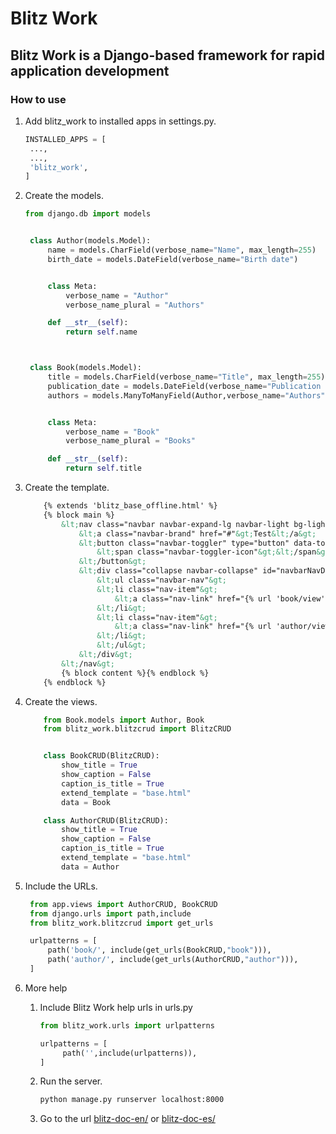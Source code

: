 # Blitz Work

## Blitz Work is a Django-based framework for rapid application development

### How to use

1. Add blitz_work to installed apps in settings.py.

   ```python
   INSTALLED_APPS = [
    ...,
    ...,
    'blitz_work',
   ]
   ```

2. Create the models.

   ```python
   from django.db import models


    class Author(models.Model):
        name = models.CharField(verbose_name="Name", max_length=255)
        birth_date = models.DateField(verbose_name="Birth date")


        class Meta:
            verbose_name = "Author"
            verbose_name_plural = "Authors"

        def __str__(self):
            return self.name



    class Book(models.Model):
        title = models.CharField(verbose_name="Title", max_length=255)
        publication_date = models.DateField(verbose_name="Publication date")
        authors = models.ManyToManyField(Author,verbose_name="Authors")


        class Meta:
            verbose_name = "Book"
            verbose_name_plural = "Books"

        def __str__(self):
            return self.title

   ```

3. Create the template.

    ```html
        {% extends 'blitz_base_offline.html' %}
        {% block main %}
            &lt;nav class="navbar navbar-expand-lg navbar-light bg-light"&gt;
                &lt;a class="navbar-brand" href="#"&gt;Test&lt;/a&gt;
                &lt;button class="navbar-toggler" type="button" data-toggle="collapse" data-target="#navbarNavDropdown" aria-controls="navbarNavDropdown" aria-expanded="false" aria-label="Toggle navigation"&gt;
                    &lt;span class="navbar-toggler-icon"&gt;&lt;/span&gt;
                &lt;/button&gt;
                &lt;div class="collapse navbar-collapse" id="navbarNavDropdown"&gt;
                    &lt;ul class="navbar-nav"&gt;
                    &lt;li class="nav-item"&gt;
                        &lt;a class="nav-link" href="{% url 'book/view' %}"&gt;Libros&lt;/a&gt;
                    &lt;/li&gt;
                    &lt;li class="nav-item"&gt;
                        &lt;a class="nav-link" href="{% url 'author/view' %}"&gt;Autores&lt;/a&gt;
                    &lt;/li&gt;
                    &lt;/ul&gt;
                &lt;/div&gt;
            &lt;/nav&gt;
            {% block content %}{% endblock %}
        {% endblock %}
    ```

4. Create the views.

    ```python
        from Book.models import Author, Book
        from blitz_work.blitzcrud import BlitzCRUD


        class BookCRUD(BlitzCRUD):
            show_title = True
            show_caption = False
            caption_is_title = True
            extend_template = "base.html"
            data = Book

        class AuthorCRUD(BlitzCRUD):
            show_title = True
            show_caption = False
            caption_is_title = True
            extend_template = "base.html"
            data = Author
    ```

5. Include the URLs.

   ```python
    from app.views import AuthorCRUD, BookCRUD
    from django.urls import path,include
    from blitz_work.blitzcrud import get_urls

    urlpatterns = [
        path('book/', include(get_urls(BookCRUD,"book"))),
        path('author/', include(get_urls(AuthorCRUD,"author"))),
    ]
   ```

6. More help

   1. Include Blitz Work help urls in urls.py

       ```python
       from blitz_work.urls import urlpatterns

       urlpatterns = [
            path('',include(urlpatterns)),
       ]
       ```

   2. Run the server.

        ```bash
        python manage.py runserver localhost:8000
        ```

   3. Go to the url [blitz-doc-en/](http://localhost:8000/blitz-doc-en/) or [blitz-doc-es/](http://localhost:8000/blitz-doc-es/)
